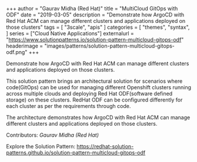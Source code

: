 +++
author = "Gaurav Midha (Red Hat)"
title = "MultiCloud GitOps with ODF"
date = "2019-03-05"
description = "Demonstrate how ArgoCD with Red Hat ACM can manage different clusters and applications deployed on those clusters"
tags = [
    "3scale", "apis"
]
categories = [
    "themes",
    "syntax",
]
series = ["Cloud Native Applications"]
externalurl = "https://www.solutionpatterns.io/solution-pattern-multicloud-gitops-odf"
headerimage = "images/patterns/solution-pattern-multicloud-gitops-odf.png"
+++

Demonstrate how ArgoCD with Red Hat ACM can manage different clusters and applications deployed on those clusters.

<!--more-->

This solution pattern brings an architectural solution for scenarios where code(GitOps) can be used for managing different Openshift clusters running across multiple clouds and deploying Red Hat ODF(software defined storage) on these clusters. RedHat ODF can be configured differently for each cluster as per the requirements through code.

The architecture demonstrates how ArgoCD with Red Hat ACM can manage different clusters and applications deployed on those clusters.



Contributors: _Gaurav Midha (Red Hat)_

Explore the Solution Pattern: https://redhat-solution-patterns.github.io/solution-pattern-multicloud-gitops-odf